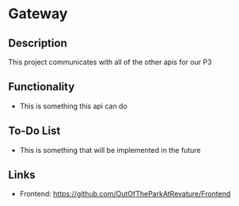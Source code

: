 # Gateway
## Description
This project communicates with all of the other apis for our P3

## Functionality
* This is something this api can do
  
## To-Do List
* This is something that will be implemented in the future

## Links
* Frontend: https://github.com/OutOfTheParkAtRevature/Frontend
